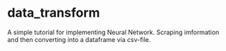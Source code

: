 # data_transform
A simple tutorial for implementing Neural Network. Scraping imformation and then converting into a dataframe via csv-file.  
